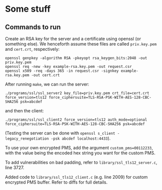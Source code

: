 # Some stuff

## Commands to run

Create an RSA key for the server and a certificate using openssl (or something else). We henceforth assume these files are called `priv.key.pem`  and `cert.crt`, respectively:

```
openssl genpkey -algorithm RSA -pkeyopt rsa_keygen_bits:2048 -out priv.key.pem
openssl req -new -key example-rsa.key.pem -out request.csr
openssl x509 -req -days 365 -in request.csr -signkey example-rsa.key.pem -out cert.crt
```



After running `make`, we can run the server:

```
./programs/ssl/ssl_server2 key_file=priv.key.pem crt_file=cert.crt force_version=tls12 force_ciphersuite=TLS-RSA-PSK-WITH-AES-128-CBC-SHA256 psk=abcdef
```

and then the client:

```
./programs/ssl/ssl_client2 force_version=tls12 auth_mode=optional force_ciphersuite=TLS-RSA-PSK-WITH-AES-128-CBC-SHA256 psk=abcdef
```

(Testing the server can be done with `openssl s_client -legacy_renegotiation -psk abcdef localhost:4433`).

To use your own encrypted PMS, add the argument `custom_pms=00112233`, with the value being the encoded hex string you want for the custom PMS.

To add vulnerabilities on bad padding, refer to `library/ssl_tls12_server.c`, line 3727.

Added code to `library/ssl_tls12_client.c` (e.g. line 2009) for custom encrypted PMS buffer. Refer to diffs for full details.